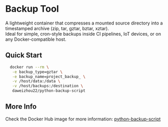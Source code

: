#  Backup Tool

A lightweight container that compresses a mounted source directory into a timestamped archive (zip, tar, gztar, bztar, xztar).  
Ideal for simple, cron-style backups inside CI pipelines, IoT devices, or on any Docker-compatible host.

##  Quick Start
 
  ```bash
    docker run --rm \
     -e backup_type=gztar \
     -e backup_name=project_backup_ \
     -v /host/data:/data \
     -v /host/backups:/destination \
     daweizhou22/python-backup-script
  ```

## More Info

Check the Docker Hub image for more information: [python-backup-script](https://hub.docker.com/r/daweizhou22/python-backup-script)